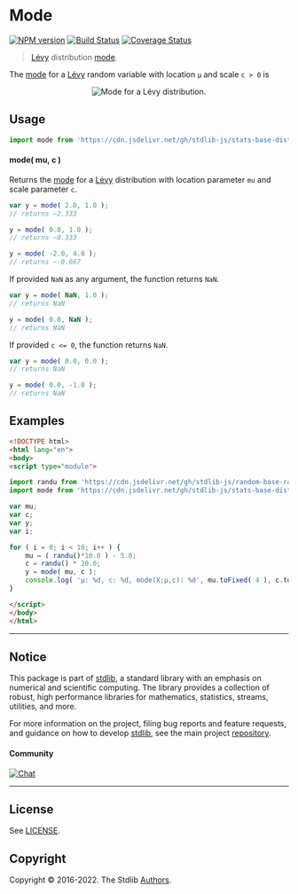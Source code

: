 <!--

@license Apache-2.0

Copyright (c) 2018 The Stdlib Authors.

Licensed under the Apache License, Version 2.0 (the "License");
you may not use this file except in compliance with the License.
You may obtain a copy of the License at

   http://www.apache.org/licenses/LICENSE-2.0

Unless required by applicable law or agreed to in writing, software
distributed under the License is distributed on an "AS IS" BASIS,
WITHOUT WARRANTIES OR CONDITIONS OF ANY KIND, either express or implied.
See the License for the specific language governing permissions and
limitations under the License.

-->

# Mode

[![NPM version][npm-image]][npm-url] [![Build Status][test-image]][test-url] [![Coverage Status][coverage-image]][coverage-url] <!-- [![dependencies][dependencies-image]][dependencies-url] -->

> [Lévy][levy-distribution] distribution [mode][mode].

<!-- Section to include introductory text. Make sure to keep an empty line after the intro `section` element and another before the `/section` close. -->

<section class="intro">

The [mode][mode] for a [Lévy][levy-distribution] random variable with location `μ` and scale `c > 0` is

<!-- <equation class="equation" label="eq:levy_expectation" align="center" raw="\operatorname{mode}\left( X \right) = \mu + \frac{c}{3}" alt="Mode for a Lévy distribution."> -->

<div class="equation" align="center" data-raw-text="\operatorname{mode}\left( X \right) = \mu + \frac{c}{3}" data-equation="eq:levy_expectation">
    <img src="https://cdn.jsdelivr.net/gh/stdlib-js/stdlib@51534079fef45e990850102147e8945fb023d1d0/lib/node_modules/@stdlib/stats/base/dists/levy/mode/docs/img/equation_levy_expectation.svg" alt="Mode for a Lévy distribution.">
    <br>
</div>

<!-- </equation> -->

</section>

<!-- /.intro -->

<!-- Package usage documentation. -->



<section class="usage">

## Usage

```javascript
import mode from 'https://cdn.jsdelivr.net/gh/stdlib-js/stats-base-dists-levy-mode@esm/index.mjs';
```

#### mode( mu, c )

Returns the [mode][mode] for a [Lévy][levy-distribution] distribution with location parameter `mu` and scale parameter `c`.

```javascript
var y = mode( 2.0, 1.0 );
// returns ~2.333

y = mode( 0.0, 1.0 );
// returns ~0.333

y = mode( -2.0, 4.0 );
// returns ~-0.667
```

If provided `NaN` as any argument, the function returns `NaN`.

```javascript
var y = mode( NaN, 1.0 );
// returns NaN

y = mode( 0.0, NaN );
// returns NaN
```

If provided `c <= 0`, the function returns `NaN`.

```javascript
var y = mode( 0.0, 0.0 );
// returns NaN

y = mode( 0.0, -1.0 );
// returns NaN
```

</section>

<!-- /.usage -->

<!-- Package usage notes. Make sure to keep an empty line after the `section` element and another before the `/section` close. -->

<section class="notes">

</section>

<!-- /.notes -->

<!-- Package usage examples. -->

<section class="examples">

## Examples

<!-- eslint no-undef: "error" -->

```html
<!DOCTYPE html>
<html lang="en">
<body>
<script type="module">

import randu from 'https://cdn.jsdelivr.net/gh/stdlib-js/random-base-randu@esm/index.mjs';
import mode from 'https://cdn.jsdelivr.net/gh/stdlib-js/stats-base-dists-levy-mode@esm/index.mjs';

var mu;
var c;
var y;
var i;

for ( i = 0; i < 10; i++ ) {
    mu = ( randu()*10.0 ) - 5.0;
    c = randu() * 20.0;
    y = mode( mu, c );
    console.log( 'µ: %d, c: %d, mode(X;µ,c): %d', mu.toFixed( 4 ), c.toFixed( 4 ), y.toFixed( 4 ) );
}

</script>
</body>
</html>
```

</section>

<!-- /.examples -->

<!-- Section to include cited references. If references are included, add a horizontal rule *before* the section. Make sure to keep an empty line after the `section` element and another before the `/section` close. -->

<section class="references">

</section>

<!-- /.references -->

<!-- Section for related `stdlib` packages. Do not manually edit this section, as it is automatically populated. -->

<section class="related">

</section>

<!-- /.related -->

<!-- Section for all links. Make sure to keep an empty line after the `section` element and another before the `/section` close. -->


<section class="main-repo" >

* * *

## Notice

This package is part of [stdlib][stdlib], a standard library with an emphasis on numerical and scientific computing. The library provides a collection of robust, high performance libraries for mathematics, statistics, streams, utilities, and more.

For more information on the project, filing bug reports and feature requests, and guidance on how to develop [stdlib][stdlib], see the main project [repository][stdlib].

#### Community

[![Chat][chat-image]][chat-url]

---

## License

See [LICENSE][stdlib-license].


## Copyright

Copyright &copy; 2016-2022. The Stdlib [Authors][stdlib-authors].

</section>

<!-- /.stdlib -->

<!-- Section for all links. Make sure to keep an empty line after the `section` element and another before the `/section` close. -->

<section class="links">

[npm-image]: http://img.shields.io/npm/v/@stdlib/stats-base-dists-levy-mode.svg
[npm-url]: https://npmjs.org/package/@stdlib/stats-base-dists-levy-mode

[test-image]: https://github.com/stdlib-js/stats-base-dists-levy-mode/actions/workflows/test.yml/badge.svg?branch=main
[test-url]: https://github.com/stdlib-js/stats-base-dists-levy-mode/actions/workflows/test.yml?query=branch:main

[coverage-image]: https://img.shields.io/codecov/c/github/stdlib-js/stats-base-dists-levy-mode/main.svg
[coverage-url]: https://codecov.io/github/stdlib-js/stats-base-dists-levy-mode?branch=main

<!--

[dependencies-image]: https://img.shields.io/david/stdlib-js/stats-base-dists-levy-mode.svg
[dependencies-url]: https://david-dm.org/stdlib-js/stats-base-dists-levy-mode/main

-->

[chat-image]: https://img.shields.io/gitter/room/stdlib-js/stdlib.svg
[chat-url]: https://gitter.im/stdlib-js/stdlib/

[stdlib]: https://github.com/stdlib-js/stdlib

[stdlib-authors]: https://github.com/stdlib-js/stdlib/graphs/contributors

[umd]: https://github.com/umdjs/umd
[es-module]: https://developer.mozilla.org/en-US/docs/Web/JavaScript/Guide/Modules

[deno-url]: https://github.com/stdlib-js/stats-base-dists-levy-mode/tree/deno
[umd-url]: https://github.com/stdlib-js/stats-base-dists-levy-mode/tree/umd
[esm-url]: https://github.com/stdlib-js/stats-base-dists-levy-mode/tree/esm
[branches-url]: https://github.com/stdlib-js/stats-base-dists-levy-mode/blob/main/branches.md

[stdlib-license]: https://raw.githubusercontent.com/stdlib-js/stats-base-dists-levy-mode/main/LICENSE

[levy-distribution]: https://en.wikipedia.org/wiki/L%C3%A9vy_distribution

[mode]: https://en.wikipedia.org/wiki/Mode_%28statistics%29

</section>

<!-- /.links -->
